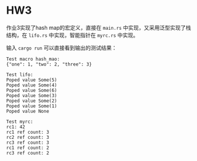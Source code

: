 # HW3

作业3实现了hash map的宏定义，直接在 `main.rs` 中实现，又采用泛型实现了栈结构，在 `lifo.rs` 中实现，智能指针在 `myrc.rs` 中实现。

输入 `cargo run` 可以直接看到输出的测试结果：

```
Test macro hash_mao: 
{"one": 1, "two": 2, "three": 3}

Test lifo: 
Poped value Some(5)
Poped value Some(4)
Poped value Some(6)
Poped value Some(3)
Poped value Some(2)
Poped value Some(1)
Poped value None

Test myrc: 
rc1: 42
rc1 ref count: 3
rc2 ref count: 3
rc3 ref count: 3
rc1 ref count: 2
rc3 ref count: 2
```

